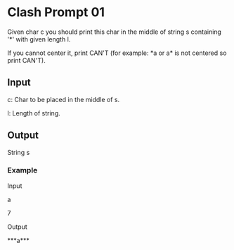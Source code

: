 <h1>Clash Prompt 01</h1>

<p>Given char c you should print this char in the middle of string s containing '*' with given length l.</p>
<p>If you cannot center it, print CAN'T (for example: *a or a* is not centered so print CAN'T).</p>

<h2>Input</h2>

<p>c: Char to be placed in the middle of s.</p>
<p>l: Length of string.</p>

<h2>Output</h2>

<p>String s</p>

<h3>Example</h3>

<p>Input</p>
<p>a</p>
<p>7</p>

<p>Output</p>
<p>***a***</p>
